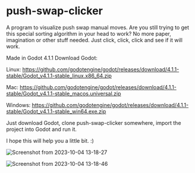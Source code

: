 # push-swap-clicker
A program to visualize push swap manual moves. Are you still trying to get this special sorting algorithm in your head to work? No more paper, imagination or other stuff needed. Just click, click, click and see if it will work.

Made in Godot 4.1.1 
Download Godot:

Linux:
https://github.com/godotengine/godot/releases/download/4.1.1-stable/Godot_v4.1.1-stable_linux.x86_64.zip

Mac:
https://github.com/godotengine/godot/releases/download/4.1.1-stable/Godot_v4.1.1-stable_macos.universal.zip

Windows:
https://github.com/godotengine/godot/releases/download/4.1.1-stable/Godot_v4.1.1-stable_win64.exe.zip

Just download Godot, clone push-swap-clicker somewhere, import the project into Godot and run it.

I hope this will help you a little bit. :)

![Screenshot from 2023-10-04 13-18-27](https://github.com/stevebalk/push-swap-clicker/assets/118443457/7eb3b0f1-1a60-40d9-9b9c-a41f8e23349d)

![Screenshot from 2023-10-04 13-18-46](https://github.com/stevebalk/push-swap-clicker/assets/118443457/56b90c49-cc59-4539-841c-698919cca071)
